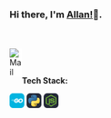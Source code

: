### Hi there, I'm [Allan!](https://allanm007.github.io)👋.

<br/>
<br/>
<!--a href="https://twitter.com/0xAllan">
  <img align="left" alt="Twitter" width="22px" style="background:white;" src="https://github.com/tandpfun/skill-icons/blob/main/icons/Twitter.svg" />
</a-->
<a href="mailto:mwaranguallan345@gmail.com">
  <img align="left" alt="Mail" width="22px" style="background-color:white;" src="https://upload.wikimedia.org/wikipedia/commons/7/7e/Gmail_icon_%282020%29.svg" />
</a>

<br />
<br />

<!-- Hi, I'm a software engineer from Nairobi,Kenya.

- 🔭 I’m currently working on [snap](https://github.com/AllanM007/snap)
- 🌱 I’m currently learning  -->

**Tech Stack:**  

<code><img height="26" src="https://github.com/tandpfun/skill-icons/blob/main/icons/GoLang.svg"></code>
<code><img height="26" src="https://github.com/tandpfun/skill-icons/blob/main/icons/Python-Dark.svg"></code>
<code><img height="26" src="https://github.com/tandpfun/skill-icons/blob/main/icons/NodeJS-Dark.svg"></code>

<!--

Here are some ideas to get you started:

- 🤔 I’m looking for help with ...
- 💬 Ask me about ...
-->
<!-- ![](https://komarev.com/ghpvc/?username=AllanM007) -->
